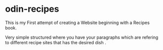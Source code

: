 # odin-recipes

This is my First attempt of creating a Website beginning with a Recipes book.

Very simple structured where you have your paragraphs which are refering to different recipe sites that 
has the desired dish .